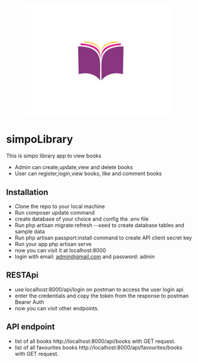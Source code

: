 <h1 align="center">
<img src="public/image/logo.jpg" alt="simpoLibrary"></h1>

# simpoLibrary

This is simpo library app to view books

- Admin can create,update,view and delete books
- User can register,login,view books, like and comment books


## Installation

- Clone the repo to your local machine
- Run composer update command
- create database of your choice and config the .env file
- Run php artisan migrate:refresh --seed to create database tables and sample data
- Run php artisan passport:install command to create API client secret key
- Run your app php artisan serve
- now you can visit it at localhost:8000
- login with email: admin@gmail.com and password: admin

## RESTApi

- use localhost:8000/api/login on postman to access the user login api
- enter the credentials and copy the token from the response to postman Bearer Auth
- now you can visit other endpoints.

## API endpoint
- list of all books http://localhost:8000/api/books with GET request.
- list of all favourites books http://localhost:8000/api/favourites/books with GET request.

